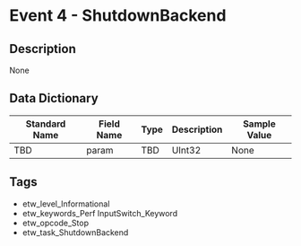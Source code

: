 # Event 4 - ShutdownBackend

## Description
None

## Data Dictionary
|Standard Name|Field Name|Type|Description|Sample Value|
|---|---|---|---|---|
|TBD|param|TBD|UInt32|None|None|

## Tags
* etw_level_Informational
* etw_keywords_Perf InputSwitch_Keyword
* etw_opcode_Stop
* etw_task_ShutdownBackend